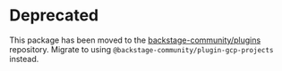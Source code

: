 # Deprecated

This package has been moved to the [backstage-community/plugins](https://github.com/backstage/community-plugins) repository. Migrate to using `@backstage-community/plugin-gcp-projects` instead.
